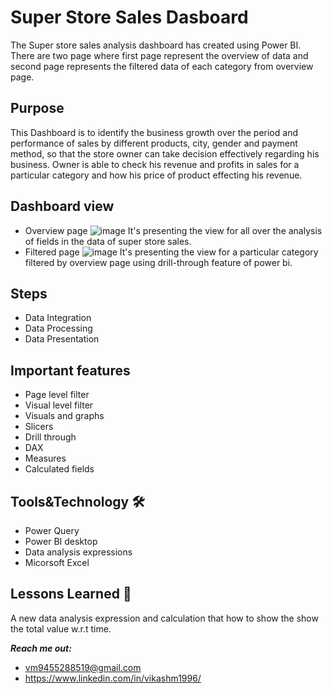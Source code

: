 # Super Store Sales Dasboard

The Super store sales analysis dashboard has created using Power BI. There are two page where first page represent the overview of data and second page represents the filtered data of each category from overview page.

## Purpose
This Dashboard is to identify the business growth over the period and performance of sales by different products, city, gender and payment method, so that the store owner can take decision effectively regarding his business.
Owner is able to check his revenue and profits in sales for a particular category and how his price of product effecting his revenue.

## Dashboard view
- Overview page
![image](https://user-images.githubusercontent.com/92555446/177204593-921b7d6b-f57c-4a15-b2ef-d56821b53627.png)
It's presenting the view for all over the analysis of fields in the data of super store sales.
- Filtered page 
![image](https://user-images.githubusercontent.com/92555446/177204542-bc58385d-b332-4a4b-a237-9ddbbfffd0d7.png)
 It's presenting the view for a particular category filtered by overview page using drill-through feature of power bi.

 
 ## Steps
 - Data Integration
 - Data Processing
 - Data Presentation
 
 ## Important features
- Page level filter
- Visual level filter
- Visuals and graphs
- Slicers
- Drill through
- DAX
- Measures
- Calculated fields

## Tools&Technology :hammer_and_wrench:
- Power Query
- Power BI desktop
- Data analysis expressions
- Micorsoft Excel




## Lessons Learned :open_book:

A new data analysis expression and calculation that how to show the show the total value w.r.t time.

_**Reach me out:**_
- vm9455288519@gmail.com
- https://www.linkedin.com/in/vikashm1996/
